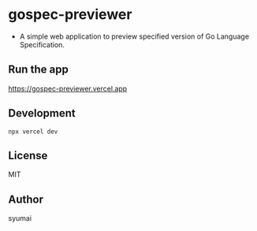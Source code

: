 # gospec-previewer

* A simple web application to preview specified version of Go Language Specification.

## Run the app

https://gospec-previewer.vercel.app

## Development

```
npx vercel dev
```

## License

MIT

## Author

syumai
